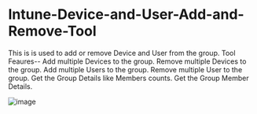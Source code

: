 # Intune-Device-and-User-Add-and-Remove-Tool
This is is used to add or remove Device and User from the group.
Tool Feaures--
    Add multiple Devices to the group.
    Remove multiple Devices to the group.
    Add multiple Users to the group.
    Remove multiple User to the group.
    Get the Group Details like Members counts.
    Get the Group Member Details.
    
![image](https://github.com/user-attachments/assets/2c99bff7-e3f2-42f8-a747-630f9903b8f6)
